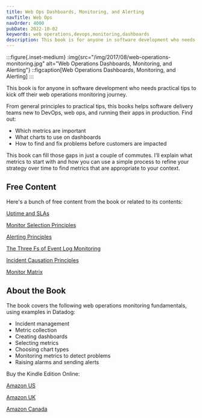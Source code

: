 ```yaml
---
title: Web Ops Dashboards, Monitoring, and Alerting
navTitle: Web Ops
navOrder: 4000
pubDate: 2022-10-02
keywords: web operations,devops,monitoring,dashboards
description: This book is for anyone in software development who needs practical tips to kick off their web operations monitoring journey.
---
```


:::figure{.inset-medium}
:img{src="/img/2017/08/web-operations-monitoring.jpg" alt="Web Operations Dashboards, Monitoring, and Alerting"}
::figcaption[Web Operations Dashboards, Monitoring, and Alerting]
:::

This book is for anyone in software development who needs practical tips to kick off their web operations monitoring journey.

From general principles to practical tips, this books helps software delivery teams new to DevOps, web ops, and running their apps in production. Find out:

- Which metrics are important
- What charts to use on dashboards
- How to find and fix problems before customers are impacted

This book can fill those gaps in just a couple of commutes. I’ll explain what metrics to start with and how you can use a simple process to refine your strategy over time to find metrics that are appropriate to your context.

## Free Content

Here's a bunch of free content from the book or related to its contents:

[Uptime and SLAs](/blog/2017/12/uptime-and-slas/)

[Monitor Selection Principles](/blog/2017/11/monitor-selection-principles/)

[Alerting Principles](/blog/2017/11/the-alerting-principles/)

[The Three Fs of Event Log Monitoring](/blog/2017/11/the-three-fs-of-event-log-monitoring/)

[Incident Causation Principles](/blog/2017/11/incident-causation-principles/)

[Monitor Matrix](/blog/2017/12/the-monitor-matrix/)

## About the Book

The book covers the following web operations monitoring fundamentals, using examples in Datadog:

- Incident management
- Metric collection
- Creating dashboards
- Selecting metrics
- Choosing chart types
- Monitoring metrics to detect problems
- Raising alarms and sending alerts

Buy the Kindle Edition Online:

[Amazon US](https://www.amazon.com/dp/B074HSG826)

[Amazon UK](https://www.amazon.co.uk/dp/B074HSG826)

[Amazon Canada](https://www.amazon.ca/dp/B074HSG826)